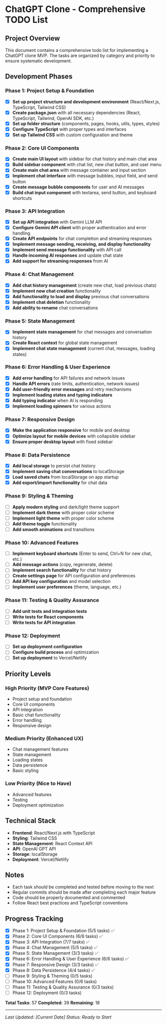 # ChatGPT Clone - Comprehensive TODO List

## Project Overview
This document contains a comprehensive todo list for implementing a ChatGPT clone MVP. The tasks are organized by category and priority to ensure systematic development.

## Development Phases

### Phase 1: Project Setup & Foundation
- [x] **Set up project structure and development environment** (React/Next.js, TypeScript, Tailwind CSS)
- [x] **Create package.json** with all necessary dependencies (React, TypeScript, Tailwind, OpenAI SDK, etc.)
- [x] **Set up folder structure** (components, pages, hooks, utils, types, styles)
- [x] **Configure TypeScript** with proper types and interfaces
- [x] **Set up Tailwind CSS** with custom configuration and theme

### Phase 2: Core UI Components
- [x] **Create main UI layout** with sidebar for chat history and main chat area
- [x] **Build sidebar component** with chat list, new chat button, and user menu
- [x] **Create main chat area** with message container and input section
- [x] **Implement chat interface** with message bubbles, input field, and send button
- [x] **Create message bubble components** for user and AI messages
- [x] **Build chat input component** with textarea, send button, and keyboard shortcuts

### Phase 3: API Integration
- [x] **Set up API integration** with Gemini LLM API
- [x] **Configure Gemini API client** with proper authentication and error handling
- [x] **Create API endpoints** for chat completion and streaming responses
- [x] **Implement message sending, receiving, and display functionality**
- [x] **Implement send message functionality** with API call
- [x] **Handle incoming AI responses** and update chat state
- [x] **Add support for streaming responses** from AI

### Phase 4: Chat Management
- [x] **Add chat history management** (create new chat, load previous chats)
- [x] **Implement new chat creation** functionality
- [x] **Add functionality to load and display** previous chat conversations
- [x] **Implement chat deletion** functionality
- [x] **Add ability to rename** chat conversations

### Phase 5: State Management
- [x] **Implement state management** for chat messages and conversation history
- [x] **Create React context** for global state management
- [x] **Implement chat state management** (current chat, messages, loading states)

### Phase 6: Error Handling & User Experience
- [x] **Add error handling** for API failures and network issues
- [x] **Handle API errors** (rate limits, authentication, network issues)
- [x] **Add user-friendly error messages** and retry mechanisms
- [x] **Implement loading states and typing indicators**
- [x] **Add typing indicator** when AI is responding
- [x] **Implement loading spinners** for various actions

### Phase 7: Responsive Design
- [x] **Make the application responsive** for mobile and desktop
- [x] **Optimize layout for mobile devices** with collapsible sidebar
- [x] **Ensure proper desktop layout** with fixed sidebar

### Phase 8: Data Persistence
- [x] **Add local storage** to persist chat history
- [x] **Implement saving chat conversations** to localStorage
- [x] **Load saved chats** from localStorage on app startup
- [x] **Add export/import functionality** for chat data

### Phase 9: Styling & Theming
- [ ] **Apply modern styling** and dark/light theme support
- [ ] **Implement dark theme** with proper color scheme
- [ ] **Implement light theme** with proper color scheme
- [ ] **Add theme toggle** functionality
- [ ] **Add smooth animations** and transitions

### Phase 10: Advanced Features
- [ ] **Implement keyboard shortcuts** (Enter to send, Ctrl+N for new chat, etc.)
- [ ] **Add message actions** (copy, regenerate, delete)
- [ ] **Implement search functionality** for chat history
- [ ] **Create settings page** for API configuration and preferences
- [ ] **Add API key configuration** and model selection
- [ ] **Implement user preferences** (theme, language, etc.)

### Phase 11: Testing & Quality Assurance
- [ ] **Add unit tests and integration tests**
- [ ] **Write tests for React components**
- [ ] **Write tests for API integration**

### Phase 12: Deployment
- [ ] **Set up deployment configuration**
- [ ] **Configure build process** and optimization
- [ ] **Set up deployment** to Vercel/Netlify

## Priority Levels

### High Priority (MVP Core Features)
- Project setup and foundation
- Core UI components
- API integration
- Basic chat functionality
- Error handling
- Responsive design

### Medium Priority (Enhanced UX)
- Chat management features
- State management
- Loading states
- Data persistence
- Basic styling

### Low Priority (Nice to Have)
- Advanced features
- Testing
- Deployment optimization

## Technical Stack
- **Frontend**: React/Next.js with TypeScript
- **Styling**: Tailwind CSS
- **State Management**: React Context API
- **API**: OpenAI GPT API
- **Storage**: localStorage
- **Deployment**: Vercel/Netlify

## Notes
- Each task should be completed and tested before moving to the next
- Regular commits should be made after completing each major feature
- Code should be properly documented and commented
- Follow React best practices and TypeScript conventions

## Progress Tracking
- [x] Phase 1: Project Setup & Foundation (5/5 tasks) ✅
- [x] Phase 2: Core UI Components (6/6 tasks) ✅
- [x] Phase 3: API Integration (7/7 tasks) ✅
- [x] Phase 4: Chat Management (5/5 tasks) ✅
- [x] Phase 5: State Management (3/3 tasks) ✅
- [x] Phase 6: Error Handling & User Experience (6/6 tasks) ✅
- [x] Phase 7: Responsive Design (3/3 tasks) ✅
- [x] Phase 8: Data Persistence (4/4 tasks) ✅
- [ ] Phase 9: Styling & Theming (0/5 tasks)
- [ ] Phase 10: Advanced Features (0/6 tasks)
- [ ] Phase 11: Testing & Quality Assurance (0/3 tasks)
- [ ] Phase 12: Deployment (0/3 tasks)

**Total Tasks**: 57
**Completed**: 39
**Remaining**: 18

---
*Last Updated: [Current Date]*
*Status: Ready to Start*

